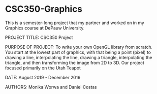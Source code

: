 # CSC350-Graphics
This is a semester-long project that my partner and worked on in my Graphics course at DePauw University.

PROJECT TITLE: CSC350 Project

PURPOSE OF PROJECT: To write your own OpenGL library from scratch. You start at the lowest part of graphics, 
with that being a point (pixel) to drawing a line, interpolating the line, drawing a triangle, interpolating the 
triangle, and then transforming the image from 2D to 3D. Our project focused primarily on the Utah Teapot

DATE: August 2019 - December 2019

AUTHORS: Monika Worwa and Daniel Costas
